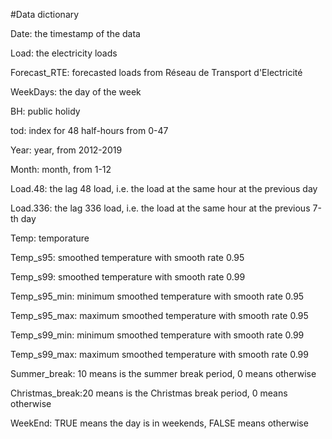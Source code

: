 #Data dictionary

Date: the timestamp of the data

Load: the electricity loads

Forecast_RTE: forecasted loads from Réseau de Transport d'Electricité 

WeekDays: the day of the week

BH: public holidy

tod: index for 48 half-hours from 0-47

Year: year, from 2012-2019

Month: month, from 1-12

Load.48: the lag 48 load, i.e. the load at the same hour at the previous day

Load.336: the lag 336 load, i.e. the load at the same hour at the previous 7-th day

Temp: temporature 

Temp_s95: smoothed temperature with smooth rate 0.95

Temp_s99: smoothed temperature with smooth rate 0.99

Temp_s95_min: minimum smoothed temperature with smooth rate 0.95

Temp_s95_max: maximum smoothed temperature with smooth rate 0.95

Temp_s99_min: minimum smoothed temperature with smooth rate 0.99

Temp_s99_max: maximum smoothed temperature with smooth rate 0.99

Summer_break: 10 means is the summer break period, 0 means otherwise

Christmas_break:20 means is the Christmas break period, 0 means otherwise

WeekEnd: TRUE means the day is in weekends, FALSE means otherwise
